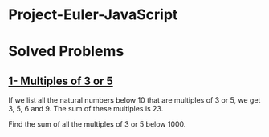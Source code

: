 # Project-Euler-JavaScript

# Solved Problems

## [1- Multiples of 3 or 5](./Multiples_of_3_or_5/index.js)

If we list all the natural numbers below 10 that are multiples of 3 or 5, we get 3, 5, 6 and 9. The sum of these multiples is 23.

Find the sum of all the multiples of 3 or 5 below 1000.
